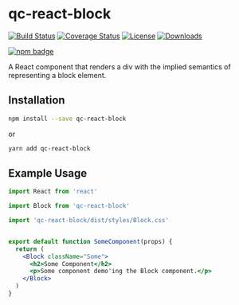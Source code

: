 # qc-react-block

[![Build Status][travis-svg]][travis-url]
[![Coverage Status][coverage-image]][coverage-url]
[![License][license-image]][license-url]
[![Downloads][downloads-image]][downloads-url]

[![npm badge][npm-badge-png]][package-url]

A React component that renders a div with the implied semantics of
representing a block element.


## Installation

```sh
npm install --save qc-react-block
```

or

```sh
yarn add qc-react-block
```


## Example Usage

```jsx
import React from 'react'

import Block from 'qc-react-block'

import 'qc-react-block/dist/styles/Block.css'


export default function SomeComponent(props) {
  return (
    <Block className="Some">
      <h2>Some Component</h2>
      <p>Some component demo'ing the Block component.</p>
    </Block>
  )
}
```


[coverage-image]: https://coveralls.io/repos/github/hypersoftllc/qc-react-block/badge.svg?branch=master
[coverage-url]: https://coveralls.io/github/hypersoftllc/qc-react-block?branch=master
[downloads-image]: http://img.shields.io/npm/dm/qc-react-block.svg
[downloads-url]: http://npm-stat.com/charts.html?package=qc-react-block
[license-image]: http://img.shields.io/npm/l/qc-react-block.svg
[license-url]: LICENSE
[package-url]: https://npmjs.org/package/qc-react-block
[npm-badge-png]: https://nodei.co/npm/qc-react-block.png?downloads=true&stars=true
[travis-svg]: https://travis-ci.org/hypersoftllc/qc-react-block.svg?branch=master
[travis-url]: https://travis-ci.org/hypersoftllc/qc-react-block
